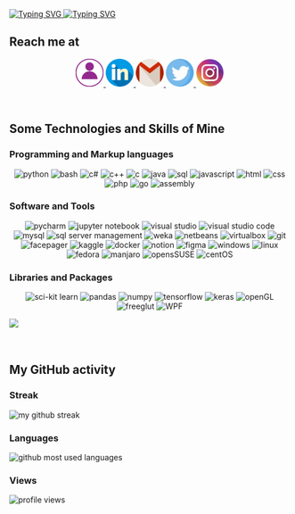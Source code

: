
<a href="https://git.io/typing-svg">
    <img src="https://readme-typing-svg.demolab.com?font=Indie+Flower&size=70&duration=3000&pause=15000&color=9D92FF&vCenter=true&multiline=true&width=500&height=150&lines=Heyyyy+Y'all!!" alt="Typing SVG" />
  </a>


<a href="https://git.io/typing-svg">
    <img src="https://readme-typing-svg.demolab.com?font=Indie+Flower&size=30&pause=1000&color=9D92FF&vCenter=true&multiline=true&width=1000&height=150&lines=I'm+jana%2C+an+outta-this-world+geek+%F0%9F%91%A9%E2%80%8D%F0%9F%92%BB+;Here+u+can+find+me+sharing+my+stuff+-any+kind+of+stuff+that+interests+me!+;Keep+learning%2C+stay+hydrated!+and+follow+me+to+make+this+world+better+%F0%9F%A7%9A%E2%80%8D%E2%99%80%EF%B8%8F" alt="Typing SVG" />
  </a>

<br>

## Reach me at

<p align="center">

  <a href="https://Janaherself.github.io">
      <img height="50px" src="/icons/portfolio.png" title="portfolio">
    </a>
  <a href="https://www.linkedin.com/in/jana-abusaa">
      <img height="50px" src="/icons/linkedin.png" title="linkedIn">
    </a>
  <a href="mailto:jana.abusaa@gmail.com">
      <img height="50px" src="/icons/gmail.png" title="email">
    </a>
  <a href="https://twitter.com/Janaherselff">
      <img height="50px" src="/icons/twitter.png" title="twitter">
    </a>
  <a href="https://instagram.com/Janaherselff">
      <img height="50px" src="/icons/instagram.png" title="instagram">
   </a>

</p>

  <br>

## Some Technologies and Skills of Mine

### Programming and Markup languages
<p align="center">

  <img height="35px" src="" title="python">
  <img height="35px" src="" title="bash">
  <img height="35px" src="" title="c#">
  <img height="35px" src="" title="c++">
  <img height="35px" src="" title="c">
  <img height="35px" src="" title="java">
  <img height="35px" src="" title="sql">
  <img height="35px" src="" title="javascript">
  <img height="35px" src="" title="html">
  <img height="35px" src="" title="css">
  <img height="35px" src="" title="php">
  <img height="35px" src="" title="go">
  <img height="35px" src="" title="assembly">

</p>

### Software and Tools
<p align="center">

  <img height="35px" src="" title="pycharm">
  <img height="35px" src="" title="jupyter notebook">
  <img height="35px" src="" title="visual studio">
  <img height="35px" src="" title="visual studio code">
  <img height="35px" src="" title="mysql">
  <img height="35px" src="" title="sql server management">
  <img height="35px" src="" title="weka">
  <img height="35px" src="" title="netbeans">
  <img height="35px" src="" title="virtualbox">
  <img height="35px" src="" title="git">
  <img height="35px" src="" title="facepager">
  <img height="35px" src="" title="kaggle">
  <img height="35px" src="" title="docker">
  <img height="35px" src="" title="notion">
  <img height="35px" src="" title="figma">
  <img height="35px" src="" title="windows">
  <img height="35px" src="" title="linux">
  <img height="35px" src="" title="fedora">
  <img height="35px" src="" title="manjaro">
  <img height="35px" src="" title="opensSUSE">
  <img height="35px" src="" title="centOS">

</p>

### Libraries and Packages
<p align="center">

  <img height="35px" src="" title="sci-kit learn">
  <img height="35px" src="" title="pandas">
  <img height="35px" src="" title="numpy">
  <img height="35px" src="" title="tensorflow">
  <img height="35px" src="" title="keras">
  <img height="35px" src="" title="openGL">
  <img height="35px" src="" title="freeglut">
  <img height="35px" src="" title="WPF">

</p>

<p height="150px" align="left"> <img src="https://media4.giphy.com/media/hFROvOhBPQVRm/giphy.gif?cid=ecf05e47oop5kp6csic7cu09f83t7bv33p6fjqz47yj1umkx&rid=giphy.gif&ct=g"> </p>

<br>

## My GitHub activity

### Streak
  <img src="https://streak-stats.demolab.com/?user=janaherself&theme=holi-theme&hide_border=true&sideNums=9D92FF&sideLabels=9D92FF&currStreakLabel=9D92FF" title="my github streak">

### Languages
  <img src="https://github-readme-stats.vercel.app/api/top-langs/?username=janaherself&layout=compact&theme=material-palenight&title_color=9D92FF&bg_color=000015&hide_border=true" title="github most used languages">

### Views
  <img src="https://komarev.com/ghpvc/?username=janaherself&style=rounded-square&color=9D92FF" 
    title="profile views">
  
  <br>
